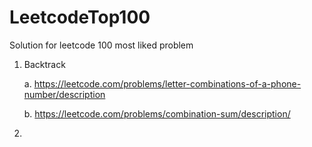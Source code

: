# LeetcodeTop100
Solution for leetcode 100 most liked problem

1. Backtrack
   
    a. https://leetcode.com/problems/letter-combinations-of-a-phone-number/description
   
    b. https://leetcode.com/problems/combination-sum/description/ 
3.    
